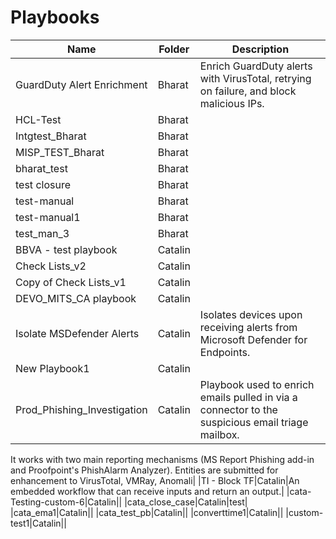 # Playbooks
|Name|Folder|Description|
|----|------|-----------|
|GuardDuty Alert Enrichment|Bharat|Enrich GuardDuty alerts with VirusTotal, retrying on failure, and block malicious IPs.|
|HCL-Test|Bharat||
|Intgtest_Bharat|Bharat||
|MISP_TEST_Bharat|Bharat||
|bharat_test|Bharat||
|test closure|Bharat||
|test-manual|Bharat||
|test-manual1|Bharat||
|test_man_3|Bharat||
|BBVA - test playbook|Catalin||
|Check Lists_v2|Catalin||
|Copy of Check Lists_v1|Catalin||
|DEVO_MITS_CA playbook|Catalin||
|Isolate MSDefender Alerts|Catalin|Isolates devices upon receiving alerts from Microsoft Defender for Endpoints.|
|New Playbook1|Catalin||
|Prod_Phishing_Investigation|Catalin|Playbook used to enrich emails pulled in via a connector to the suspicious email triage mailbox.

It works with two main reporting mechanisms (MS Report Phishing add-in and Proofpoint's PhishAlarm Analyzer). Entities are submitted for enhancement to VirusTotal, VMRay, Anomali|
|TI - Block TF|Catalin|An embedded workflow that can receive inputs and return an output.|
|cata-Testing-custom-6|Catalin||
|cata_close_case|Catalin|test|
|cata_ema1|Catalin||
|cata_test_pb|Catalin||
|converttime1|Catalin||
|custom-test1|Catalin||
